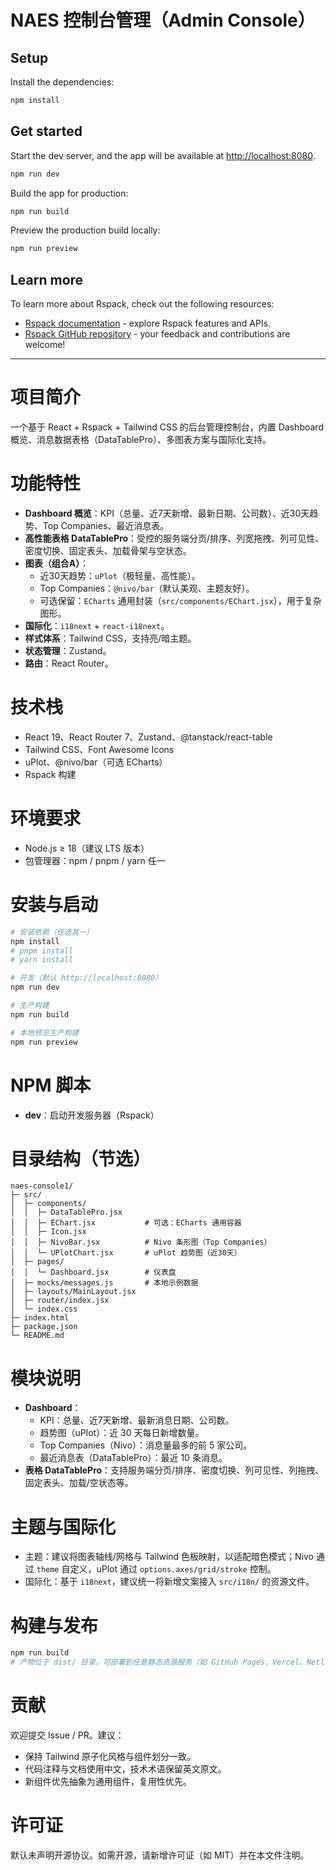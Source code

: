 # NAES 控制台管理（Admin Console）

## Setup

Install the dependencies:

```bash
npm install
```

## Get started

Start the dev server, and the app will be available at [http://localhost:8080](http://localhost:8080).

```bash
npm run dev
```

Build the app for production:

```bash
npm run build
```

Preview the production build locally:

```bash
npm run preview
```

## Learn more

To learn more about Rspack, check out the following resources:

- [Rspack documentation](https://rspack.dev) - explore Rspack features and APIs.
- [Rspack GitHub repository](https://github.com/web-infra-dev/rspack) - your feedback and contributions are welcome!

---

# 项目简介
一个基于 React + Rspack + Tailwind CSS 的后台管理控制台，内置 Dashboard 概览、消息数据表格（DataTablePro）、多图表方案与国际化支持。

# 功能特性
- **Dashboard 概览**：KPI（总量、近7天新增、最新日期、公司数）、近30天趋势、Top Companies、最近消息表。
- **高性能表格 DataTablePro**：受控的服务端分页/排序、列宽拖拽、列可见性、密度切换、固定表头、加载骨架与空状态。
- **图表（组合A）**：
  - 近30天趋势：`uPlot`（极轻量、高性能）。
  - Top Companies：`@nivo/bar`（默认美观、主题友好）。
  - 可选保留：`ECharts` 通用封装（`src/components/EChart.jsx`），用于复杂图形。
- **国际化**：`i18next` + `react-i18next`。
- **样式体系**：Tailwind CSS，支持亮/暗主题。
- **状态管理**：Zustand。
- **路由**：React Router。

# 技术栈
- React 19、React Router 7、Zustand、@tanstack/react-table
- Tailwind CSS、Font Awesome Icons
- uPlot、@nivo/bar（可选 ECharts）
- Rspack 构建

# 环境要求
- Node.js ≥ 18（建议 LTS 版本）
- 包管理器：npm / pnpm / yarn 任一

# 安装与启动
```bash
# 安装依赖（任选其一）
npm install
# pnpm install
# yarn install

# 开发（默认 http://localhost:8080）
npm run dev

# 生产构建
npm run build

# 本地预览生产构建
npm run preview
```

# NPM 脚本
- **dev**：启动开发服务器（Rspack）

# 目录结构（节选）
```
naes-console1/
├─ src/
│  ├─ components/
│  │  ├─ DataTablePro.jsx
│  │  ├─ EChart.jsx           # 可选：ECharts 通用容器
│  │  ├─ Icon.jsx
│  │  ├─ NivoBar.jsx          # Nivo 条形图（Top Companies）
│  │  └─ UPlotChart.jsx       # uPlot 趋势图（近30天）
│  ├─ pages/
│  │  └─ Dashboard.jsx        # 仪表盘
│  ├─ mocks/messages.js       # 本地示例数据
│  ├─ layouts/MainLayout.jsx
│  ├─ router/index.jsx
│  └─ index.css
├─ index.html
├─ package.json
└─ README.md
```

# 模块说明
- **Dashboard**：
  - KPI：总量、近7天新增、最新消息日期、公司数。
  - 趋势图（uPlot）：近 30 天每日新增数量。
  - Top Companies（Nivo）：消息量最多的前 5 家公司。
  - 最近消息表（DataTablePro）：最近 10 条消息。
- **表格 DataTablePro**：支持服务端分页/排序、密度切换、列可见性、列拖拽、固定表头、加载/空状态等。

# 主题与国际化
- 主题：建议将图表轴线/网格与 Tailwind 色板映射，以适配暗色模式；Nivo 通过 `theme` 自定义，uPlot 通过 `options.axes/grid/stroke` 控制。
- 国际化：基于 `i18next`，建议统一将新增文案接入 `src/i18n/` 的资源文件。

# 构建与发布
```bash
npm run build
# 产物位于 dist/ 目录，可部署到任意静态资源服务（如 GitHub Pages、Vercel、Netlify、Nginx 等）
```

# 贡献
欢迎提交 Issue / PR。建议：
- 保持 Tailwind 原子化风格与组件划分一致。
- 代码注释与文档使用中文，技术术语保留英文原文。
- 新组件优先抽象为通用组件，复用性优先。

# 许可证
默认未声明开源协议。如需开源，请新增许可证（如 MIT）并在本文件注明。
